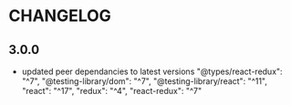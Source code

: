 # CHANGELOG

## 3.0.0

- updated peer dependancies to latest versions
    "@types/react-redux": "^7",
    "@testing-library/dom": "^7",
    "@testing-library/react": "^11",
    "react": "^17",
    "redux": "^4",
    "react-redux": "^7"
